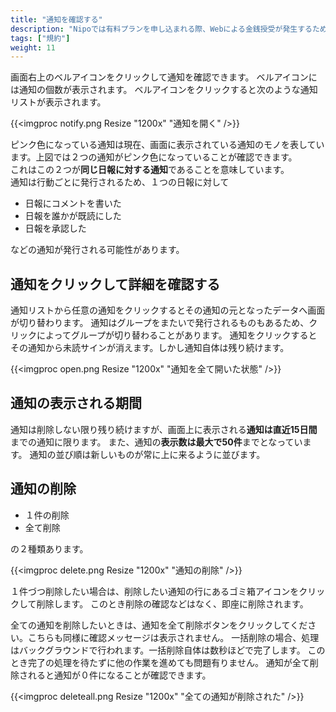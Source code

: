 ```yaml
---
title: "通知を確認する"
description: "Nipoでは有料プランを申し込まれる際、Webによる金銭授受が発生するため特定商取引法に基づく表記義務があります"
tags: ["規約"]
weight: 11
---
```


画面右上のベルアイコンをクリックして通知を確認できます。
ベルアイコンには通知の個数が表示されます。
ベルアイコンをクリックすると次のような通知リストが表示されます。

{{<imgproc notify.png Resize "1200x" "通知を開く" />}}

ピンク色になっている通知は現在、画面に表示されている通知のモノを表しています。上図では２つの通知がピンク色になっていることが確認できます。  
これはこの２つが**同じ日報に対する通知**であることを意味しています。  
通知は行動ごとに発行されるため、１つの日報に対して

- 日報にコメントを書いた
- 日報を誰かが既読にした
- 日報を承認した

などの通知が発行される可能性があります。

## 通知をクリックして詳細を確認する

通知リストから任意の通知をクリックするとその通知の元となったデータへ画面が切り替わります。
通知はグループをまたいで発行されるものもあるため、クリックによってグループが切り替わることがあります。
通知をクリックするとその通知から未読サインが消えます。しかし通知自体は残り続けます。

{{<imgproc open.png Resize "1200x" "通知を全て開いた状態" />}}


## 通知の表示される期間

通知は削除しない限り残り続けますが、画面上に表示される**通知は直近15日間**までの通知に限ります。
また、通知の**表示数は最大で50件**までとなっています。
通知の並び順は新しいものが常に上に来るように並びます。

## 通知の削除

- １件の削除
- 全て削除

の２種類あります。

{{<imgproc delete.png Resize "1200x" "通知の削除" />}}

１件づつ削除したい場合は、削除したい通知の行にあるゴミ箱アイコンをクリックして削除します。
このとき削除の確認などはなく、即座に削除されます。

全ての通知を削除したいときは、通知を全て削除ボタンをクリックしてください。こちらも同様に確認メッセージは表示されません。
一括削除の場合、処理はバックグラウンドで行われます。一括削除自体は数秒ほどで完了します。
このとき完了の処理を待たずに他の作業を進めても問題有りません。
通知が全て削除されると通知が０件になることが確認できます。

{{<imgproc deleteall.png Resize "1200x" "全ての通知が削除された" />}}

